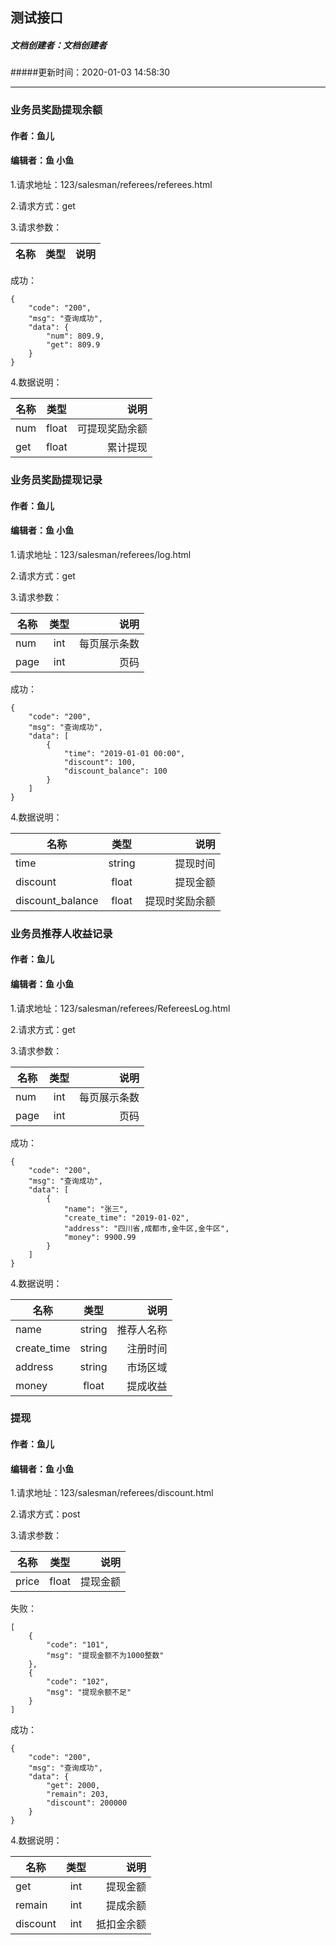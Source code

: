 ## 测试接口
##### 文档创建者：文档创建者
#####更新时间：2020-01-03 14:58:30

----------

### 业务员奖励提现余额

#### 作者：鱼儿
#### 编辑者：鱼 小鱼 

1.请求地址：123/salesman/referees/referees.html

2.请求方式：get

3.请求参数：

|名称|类型|说明|
| --- |:---:|---:|

成功：

```
{
    "code": "200",
    "msg": "查询成功",
    "data": {
        "num": 809.9,
        "get": 809.9
    }
}
```


4.数据说明：

|名称|类型|说明|
| --- |:---:|---:|
|num|float|可提现奖励余额|
|get|float|累计提现|

### 业务员奖励提现记录

#### 作者：鱼儿
#### 编辑者：鱼 小鱼 

1.请求地址：123/salesman/referees/log.html

2.请求方式：get

3.请求参数：

|名称|类型|说明|
| --- |:---:|---:|
|num|int|每页展示条数|
|page|int|页码|

成功：

```
{
    "code": "200",
    "msg": "查询成功",
    "data": [
        {
            "time": "2019-01-01 00:00",
            "discount": 100,
            "discount_balance": 100
        }
    ]
}
```


4.数据说明：

|名称|类型|说明|
| --- |:---:|---:|
|time|string|提现时间|
|discount|float|提现金额|
|discount_balance|float|提现时奖励余额|

### 业务员推荐人收益记录

#### 作者：鱼儿
#### 编辑者：鱼 小鱼 

1.请求地址：123/salesman/referees/RefereesLog.html

2.请求方式：get

3.请求参数：

|名称|类型|说明|
| --- |:---:|---:|
|num|int|每页展示条数|
|page|int|页码|

成功：

```
{
    "code": "200",
    "msg": "查询成功",
    "data": [
        {
            "name": "张三",
            "create_time": "2019-01-02",
            "address": "四川省,成都市,金牛区,金牛区",
            "money": 9900.99
        }
    ]
}
```


4.数据说明：

|名称|类型|说明|
| --- |:---:|---:|
|name|string|推荐人名称|
|create_time|string|注册时间|
|address|string|市场区域|
|money|float|提成收益|

### 提现

#### 作者：鱼儿
#### 编辑者：鱼 小鱼 

1.请求地址：123/salesman/referees/discount.html

2.请求方式：post

3.请求参数：

|名称|类型|说明|
| --- |:---:|---:|
|price|float|提现金额|

失败：

```
[
    {
        "code": "101",
        "msg": "提现金额不为1000整数"
    },
    {
        "code": "102",
        "msg": "提现余额不足"
    }
]
```


成功：

```
{
    "code": "200",
    "msg": "查询成功",
    "data": {
        "get": 2000,
        "remain": 203,
        "discount": 200000
    }
}
```


4.数据说明：

|名称|类型|说明|
| --- |:---:|---:|
|get|int|提现金额|
|remain|int|提成余额|
|discount|int|抵扣金余额|

